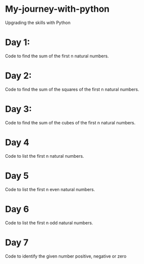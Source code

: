 # My-journey-with-python
Upgrading the skills with Python
# Day 1:
Code to find the sum of the first n natural numbers.
# Day 2: 
Code to find the sum of the squares of the first n natural numbers.
# Day 3:
Code to find the sum of the cubes of the first n natural numbers.
# Day 4
Code to list the first n natural numbers.
# Day 5
Code to list the first n even natural numbers.
# Day 6
Code to list the first n odd natural numbers.
# Day 7
Code to identify the given number positive, negative or zero
